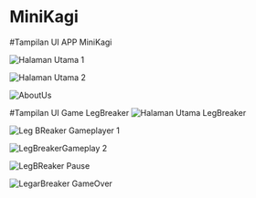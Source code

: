 # MiniKagi
#Tampilan UI APP MiniKagi



![Halaman Utama 1](https://github.com/user-attachments/assets/91f1b8e2-d46e-452c-ae5e-9e6505653ea4)

![Halaman Utama 2](https://github.com/user-attachments/assets/b2ecda4b-6a90-47dd-b6b9-0da2d9497c87)

![AboutUs](https://github.com/user-attachments/assets/bbe7f515-6e26-4a2d-8d17-ce2d592a94f7)



#Tampilan UI Game LegBreaker
![Halaman Utama LegBreaker](https://github.com/user-attachments/assets/33c0574c-b1dc-474e-9a7a-ed25bb89357b)

![Leg BReaker Gameplayer 1](https://github.com/user-attachments/assets/e5a6c1a4-c297-42b6-96bf-b93ae42b3d03)

![LegBreakerGameplay 2](https://github.com/user-attachments/assets/1d503ad2-5df7-4874-9a20-60e667a1d5e2)

![LegBReaker Pause](https://github.com/user-attachments/assets/e9fd1aad-0a70-44fd-8b36-6335b669ae16)

![LegarBreaker GameOver](https://github.com/user-attachments/assets/e0e78f72-8a92-44a2-a027-3ca25faeed25)

